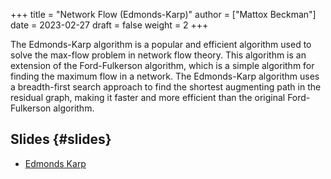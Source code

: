 +++
title = "Network Flow (Edmonds-Karp)"
author = ["Mattox Beckman"]
date = 2023-02-27
draft = false
weight = 2
+++

The Edmonds-Karp algorithm is a popular and efficient algorithm used to solve the max-flow problem in network flow
theory. This algorithm is an extension of the Ford-Fulkerson algorithm, which is a simple algorithm for finding the
maximum flow in a network. The Edmonds-Karp algorithm uses a breadth-first search approach to find the shortest
augmenting path in the residual graph, making it faster and more efficient than the original Ford-Fulkerson algorithm.


## Slides {#slides}

-   [Edmonds Karp](/slides/edmonds-karp.pdf)
